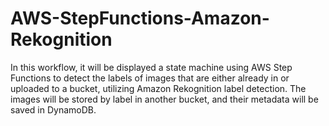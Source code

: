 # AWS-StepFunctions-Amazon-Rekognition

In this workflow, it will be displayed a state machine using AWS Step Functions to detect the labels of images that are either already in or uploaded to a bucket, utilizing Amazon Rekognition label detection. The images will be stored by label in another bucket, and their metadata will be saved in DynamoDB.
